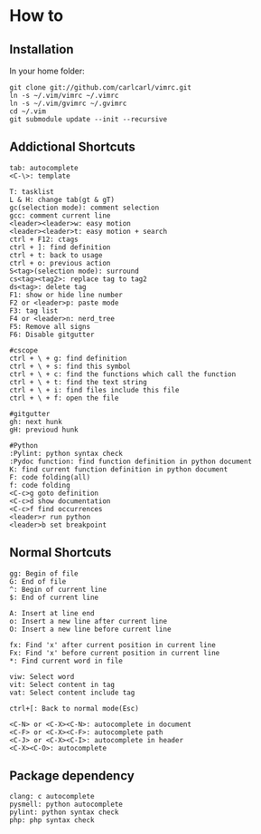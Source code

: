 # How to #

## Installation ##
In your home folder:

	git clone git://github.com/carlcarl/vimrc.git
	ln -s ~/.vim/vimrc ~/.vimrc
	ln -s ~/.vim/gvimrc ~/.gvimrc
	cd ~/.vim
	git submodule update --init --recursive

## Addictional Shortcuts ##

	tab: autocomplete
	<C-\>: template

	T: tasklist
	L & H: change tab(gt & gT)
	gc(selection mode): comment selection
	gcc: comment current line
	<leader><leader>w: easy motion
	<leader><leader>t: easy motion + search
	ctrl + F12: ctags
	ctrl + ]: find definition
	ctrl + t: back to usage
	ctrl + o: previous action
	S<tag>(selection mode): surround
	cs<tag><tag2>: replace tag to tag2
	ds<tag>: delete tag
	F1: show or hide line number
	F2 or <leader>p: paste mode
	F3: tag list
	F4 or <leader>n: nerd_tree
	F5: Remove all signs
	F6: Disable gitgutter
	
	#cscope
	ctrl + \ + g: find definition
	ctrl + \ + s: find this symbol
	ctrl + \ + c: find the functions which call the function
	ctrl + \ + t: find the text string
	ctrl + \ + i: find files include this file
	ctrl + \ + f: open the file

	#gitgutter
	gh: next hunk
	gH: previoud hunk

	#Python
	:Pylint: python syntax check
	:Pydoc function: find function definition in python document
	K: find current function definition in python document
	F: code folding(all)
	f: code folding
	<C-c>g goto definition
	<C-c>d show documentation
	<C-c>f find occurrences
	<leader>r run python
	<leader>b set breakpoint

## Normal Shortcuts ##

   	gg: Begin of file
	G: End of file
	^: Begin of current line
	$: End of current line

	A: Insert at line end
	o: Insert a new line after current line
	O: Insert a new line before current line

	fx: Find 'x' after current position in current line
	Fx: Find 'x' before current position in current line
	*: Find current word in file

	viw: Select word
	vit: Select content in tag 
	vat: Select content include tag

	ctrl+[: Back to normal mode(Esc)

	<C-N> or <C-X><C-N>: autocomplete in document
	<C-F> or <C-X><C-F>: autocomplete path
	<C-J> or <C-X><C-I>: autocomplete in header
	<C-X><C-O>: autocomplete

## Package dependency ##

	clang: c autocomplete
	pysmell: python autocomplete
	pylint: python syntax check
	php: php syntax check 

